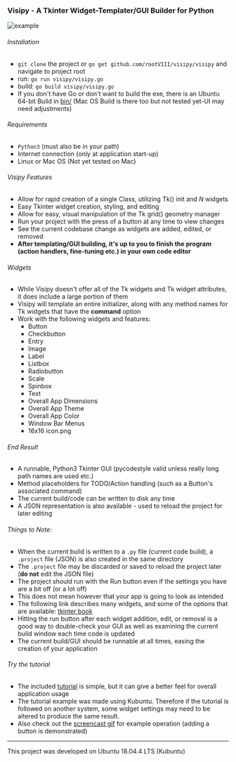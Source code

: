 <h3>Visipy - A Tkinter Widget-Templater/GUI Builder for Python</h3>



<img src="https://github.com/rootVIII/visipy/blob/master/example.png" alt="example">




###### Installation
 <ul>
  <li style="list-style-type:square"><code>git clone</code> the project or <code>go get github.com/rootVIII/visipy/visipy</code>  and navigate to project root</li>
  <li style="list-style-type:square">run: <code>go run visipy/visipy.go</code></li>
  <li style="list-style-type:square">build: <code>go build visipy/visipy.go</code></li>
  <li style="list-style-type:square">If you don't have Go or don't want to build the exe, there is an Ubuntu 64-bit Build in <a href="https://github.com/rootVIII/visipy/tree/master/bin">bin/</a> (Mac OS Build is there too but not tested yet-UI may need adjustments)</li>
</ul> 



###### Requirements
<ul>
  <li style="list-style-type:square"><code>Python3</code> (must also be in your path)</li>
  <li style="list-style-type:square">Internet connection (only at application start-up)</li>
  <li style="list-style-type:square">Linux or Mac OS (Not yet tested on Mac)</li>
</ul>



###### Visipy Features
<ul>
  <li style="list-style-type:square">Allow for rapid creation of a single Class, utilizing Tk() init and <i>N</i> widgets</li>
  <li style="list-style-type:square">Easy Tkinter widget creation, styling, and editing</li>
  <li style="list-style-type:square">Allow for easy, visual manipulation of the Tk grid() geometry manager</li>
  <li style="list-style-type:square">Run your project with the press of a button at any time to view changes</li>
  <li style="list-style-type:square">See the current codebase change as widgets are added, edited, or removed</li>
  <li style="list-style-type:square"><b>After templating/GUI building, it's up to you to finish the program (action handlers, fine-tuning etc.) in your own code editor</b></li>
</ul>



###### Widgets
<ul>
  <li style="list-style-type:square">While Visipy doesn't offer all of the Tk widgets and Tk widget attributes, it does include a large portion of them</li>
  <li style="list-style-type:square">Visipy will template an entire initializer, along with any method names for Tk widgets that have the <b>command</b> option</li>
  <li style="list-style-type:square"> Work with the following widgets and features:
    <ul>
      <li style="list-style-type:square">Button</li>
      <li style="list-style-type:square">Checkbutton</li>
      <li style="list-style-type:square">Entry</li>
      <li style="list-style-type:square">Image</li>
      <li style="list-style-type:square">Label</li>
      <li style="list-style-type:square">Listbox</li>
      <li style="list-style-type:square">Radiobutton</li>
      <li style="list-style-type:square">Scale</li>
      <li style="list-style-type:square">Spinbox</li>
      <li style="list-style-type:square">Text</li>
      <li style="list-style-type:square">Overall App Dimensions</li>
      <li style="list-style-type:square">Overall App Theme</li>
      <li style="list-style-type:square">Overall App Color</li>
      <li style="list-style-type:square">Window Bar Menus</li>
      <li style="list-style-type:square">16x16 icon.png</li>
    </ul>
  </li>
</ul>



###### End Result
<ul>
  <li style="list-style-type:square">A runnable, Python3 Tkinter GUI (pycodestyle valid unless really long path names are used etc.)</li>
  <li style="list-style-type:square">Method placeholders for TODO/Action handling (such as a Button's associated command)</li>
  <li style="list-style-type:square">The current build/code can be written to disk any time</li>
  <li style="list-style-type:square">A JSON representation is also available - used to reload the project for later editing</li>
</ul>



###### Things to Note:
<ul>
  <li style="list-style-type:square">When the current build is written to a <code>.py</code> file (current code build), a <code>.project</code> file (JSON) is also created in the same directory</li>
  <li style="list-style-type:square">The <code>.project</code> file may be discarded or saved to reload the project later (<b>do not</b> edit the JSON file)</li>
  <li style="list-style-type:square">The project should run with the Run button even if the settings you have are a bit off (or a lot off)</li>
  <li style="list-style-type:square">This does not mean however that your app is going to look as intended</li>
  <li style="list-style-type:square">The following link describes many widgets, and some of the options that are available: <a href="http://effbot.org/tkinterbook/tkinter-classes.htm" target="_blank">tkinter book</a></li>
  <li style="list-style-type:square">Hitting the run button after each widget addition, edit, or removal is a good way to double-check your GUI as well as examining the current build window each time code is updated</li>
  <li style="list-style-type:square">The current build/GUI should be runnable at all times, easing the creation of your application</li>
</ul>



###### Try the tutorial
<ul>
  <li style="list-style-type:square">The included <a href="https://github.com/rootVIII/visipy/blob/master/tutorial.pdf" target="_blank">tutorial</a> is simple, but it can give a better feel for overall application usage</li>
  <li style="list-style-type:square">The tutorial example was made using Kubuntu. Therefore if the tutorial is followed on another system, some widget settings may need to be altered to produce the same result.</li>
  <li style="list-style-type:square">Also check out the <a href="https://github.com/rootVIII/visipy/blob/master/screencast.gif" target="_blank">screencast gif</a> for example operation (adding a button is demonstrated)</li>
</ul>


<hr>
This project was developed on Ubuntu 18.04.4 LTS (Kubuntu)